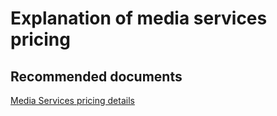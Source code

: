 <properties 
    pageTitle="Explanation of media services pricing"
    description="I have a question regarding media services pricing"
    service="microsoft.media"
    resource="mediaservices"
    authors="juliako"
    displayOrder="1"
    selfHelpType="resource"
    supportTopicIds=""
    resourceTags=""
    productPesIds=""
    cloudEnvironments="MoonCake"
 />

# Explanation of media services pricing

## **Recommended documents**

[Media Services pricing details](https://www.azure.cn/pricing/details/media-services/)

